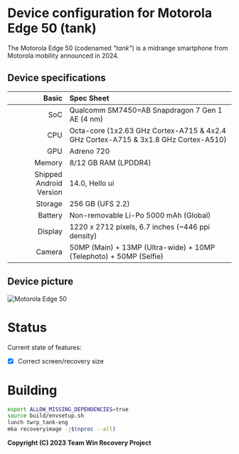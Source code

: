 Device configuration for Motorola Edge 50 (tank)
=========================================

The Motorola Edge 50 (codenamed _"tank"_) is a midrange smartphone from Motorola mobility announced in 2024.

## Device specifications

Basic   | Spec Sheet
-------:|:-------------------------
SoC     | Qualcomm SM7450=AB Snapdragon 7 Gen 1 AE (4 nm)
CPU     | Octa-core (1x2.63 GHz Cortex-A715 & 4x2.4 GHz Cortex-A715 & 3x1.8 GHz Cortex-A510)
GPU     | Adreno 720
Memory  | 8/12 GB RAM (LPDDR4)
Shipped Android Version | 14.0, Hello ui
Storage | 256 GB (UFS 2.2)
Battery | Non-removable Li-Po 5000 mAh (Global)
Display | 1220 x 2712 pixels, 6.7 inches (~446 ppi density)
Camera  | 50MP (Main) + 13MP (Ultra-wide) + 10MP (Telephoto) + 50MP (Selfie)

## Device picture
![Motorola Edge 50]([https://motorolaroe.vtexassets.com/arquivos/ids/157631/2-motorola-edge-50-pro-PDP-ecomm-render-color2-15-f3l17kud.png?v=638488615773400000](https://images.app.goo.gl/ptfRbnd42iqM7nt57))

# Status
Current state of features:
- [x] Correct screen/recovery size

# Building
```bash
export ALLOW_MISSING_DEPENDENCIES=true
source build/envsetup.sh
lunch twrp_tank-eng
mka recoveryimage -j$(nproc --all)
```

**Copyright (C) 2023 Team Win Recovery Project**
